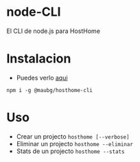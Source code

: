 # node-CLI
El CLI de node.js para HostHome

# Instalacion

* Puedes verlo [aqui](https://www.npmjs.com/package/@maubg/hosthome-cli)

```
npm i -g @maubg/hosthome-cli
```

# Uso

* Crear un projecto `hosthome [--verbose]`
* Eliminar un projecto `hosthome --eliminar`
* Stats de un projecto `hosthome --stats`